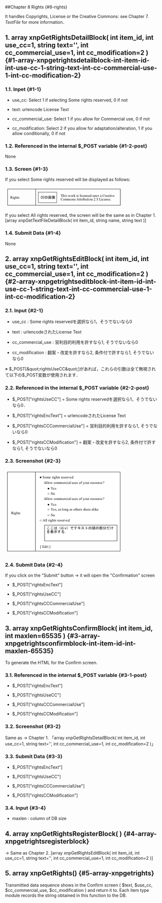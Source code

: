 ##Chapter 8 Rights {#8-rights}

It handles Copyrights, License or the Creative Commons: see Chapter 7\. _TextFile_ for more information．

## 1\. array xnpGetRightsDetailBlock( int item_id, int use_cc=1, string text=&#039;&#039;, int cc_commercial_use=1, int cc_modification=2 ) {#1-array-xnpgetrightsdetailblock-int-item-id-int-use-cc-1-string-text-int-cc-commercial-use-1-int-cc-modification-2}

### 1.1\. Inpet {#1-1}

* use_cc: Select 1 if selecting Some rights reserved, 0 if not

* text: urlencode License Text

* cc_commercial_use: Select 1 if you allow for Commercial use, 0 if not

* cc_modification: Select 2 if you allow for adaptation/alteration, 1 if you allow conditionally, 0 if not

### 1.2\. Referenced in the internal $_POST variable {#1-2-post}

None

### 1.3\. Screen {#1-3}

If you select Some rights reserved will be displayed as follows:

![](../../assets/commonlib/xnpGetRightsDetailBlock.gif)

If you select All rights reserved, the screen will be the same as in Chapter 1\. [array xnpGetTextFileDetailBlock( int item_id, string name, string text )] 

### 1.4\. Submit Data {#1-4}

None

## 2\. array xnpGetRightsEditBlock( int item_id, int use_cc=1, string text=&#039;&#039;, int cc_commercial_use=1, int cc_modification=2 ) {#2-array-xnpgetrightseditblock-int-item-id-int-use-cc-1-string-text-int-cc-commercial-use-1-int-cc-modification-2}

### 2.1\. Input {#2-1}

* use_cc : Some rights reservedを選択なら1，そうでないなら0

* text : urlencodeされたLicense Text

* cc_commercial_use : 営利目的利用を許すなら1, そうでないなら0

* cc_modification : 翻案・改変を許すなら2, 条件付で許すなら1, そうでないなら0

※ $_POST[&quot;rightsUseCC&quot;]があれば，これらの引数は全て無視されて以下の$_POST変数が使用されます．

### 2.2\. Referenced in the internal $_POST variable {#2-2-post}

* $_POST[&quot;rightsUseCC&quot;] = Some rights reservedを選択なら1，そうでないなら0．

* $_POST[&quot;rightsEncText&quot;] = urlencodeされたLicense Text

* $_POST[&quot;rightsCCCommercialUse&quot;] = 営利目的利用を許すなら1, そうでないなら0

* $_POST[&quot;rightsCCModification&quot;] = 翻案・改変を許すなら2, 条件付で許すなら1, そうでないなら0

### 2.3\. Screenshot {#2-3}

![](../../assets/commonlib/xnpGetRightsEditBlock1.gif)

### 2.4\. Submit Data {#2-4}

If you click on the "Submit" button → it will open the "Confirmation" screen

* $_POST[&quot;rightsEncText&quot;]

* $_POST[&quot;rightsUseCC&quot;]

* $_POST[&quot;rightsCCCommercialUse&quot;]

* $_POST[&quot;rightsCCModification&quot;]

## 3\. array xnpGetRightsConfirmBlock( int item_id, int maxlen=65535 ) {#3-array-xnpgetrightsconfirmblock-int-item-id-int-maxlen-65535}

To generate the HTML for the Confirm screen.

### 3.1\. Referenced in the internal $_POST variable {#3-1-post}

* $_POST[&quot;rightsEncText&quot;]

* $_POST[&quot;rightsUseCC&quot;]

* $_POST[&quot;rightsCCCommercialUse&quot;]

* $_POST[&quot;rightsCCModification&quot;]

### 3.2\. Screenshot {#3-2}

Same as → Chapter 1\. 「array xnpGetRightsDetailBlock( int item_id, int use_cc=1, string text=&#039;&#039;, int cc_commercial_use=1, int cc_modification=2 )」 

### 3.3\. Submit Data {#3-3}

* $_POST[&quot;rightsEncText&quot;]

* $_POST[&quot;rightsUseCC&quot;]

* $_POST[&quot;rightsCCCommercialUse&quot;]

* $_POST[&quot;rightsCCModification&quot;]

### 3.4\. Input {#3-4}

* maxlen : column of DB size

## 4\. array xnpGetRightsRegisterBlock( ) {#4-array-xnpgetrightsregisterblock}

→ Same as Chapter 2\. [array xnpGetRightsEditBlock( int item_id, int use_cc=1, string text=&#039;&#039;, int cc_commercial_use=1, int cc_modification=2 )] 

## 5\. array xnpGetRights() {#5-array-xnpgetrights}

Transmitted data sequence shows in the Confirm screen ( $text, $use_cc, $cc_commercial_use, $cc_modification ) and return it to. Each item type module records the string obtained in this function to the DB.
